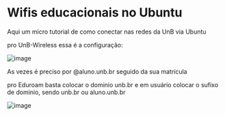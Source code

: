 # Wifis educacionais no Ubuntu 

Aqui um micro tutorial de como conectar nas redes da UnB via Ubuntu

pro UnB-Wireless essa é a configuração:

![image](https://github.com/RaulMyron/RaulMyron/assets/39887348/75f5802a-3ed0-411b-8f41-2dbb2cd17f9f)

As vezes é preciso por @aluno.unb.br seguido da sua matrícula

pro Eduroam basta colocar o dominio unb.br e em usuário colocar o sufixo de dominio, sendo unb.br ou aluno.unb.br 

![image](https://github.com/RaulMyron/RaulMyron/assets/39887348/03c67661-4298-4a31-afc3-9107cbb1ea4a)


